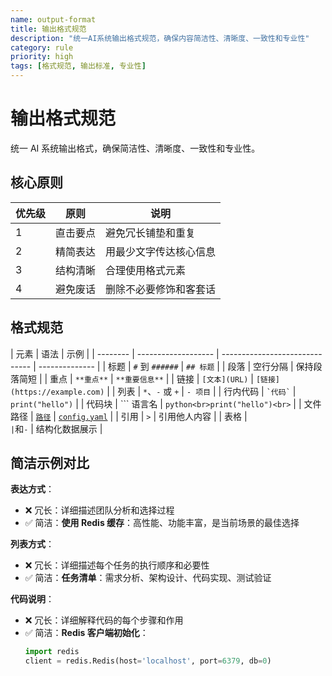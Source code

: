 ```yaml
---
name: output-format
title: 输出格式规范
description: "统一AI系统输出格式规范，确保内容简洁性、清晰度、一致性和专业性"
category: rule
priority: high
tags: [格式规范, 输出标准, 专业性]
---
```


# 输出格式规范

统一 AI 系统输出格式，确保简洁性、清晰度、一致性和专业性。

## 核心原则

| 优先级 | 原则     | 说明                   |
| ------ | -------- | ---------------------- |
| 1      | 直击要点 | 避免冗长铺垫和重复     |
| 2      | 精简表达 | 用最少文字传达核心信息 |
| 3      | 结构清晰 | 合理使用格式元素       |
| 4      | 避免废话 | 删除不必要修饰和客套话 |

## 格式规范

| 元素     | 语法                | 示例                           |
| -------- | ------------------- | ------------------------------ | -------------- |
| 标题     | `#` 到 `######`     | `## 标题`                      |
| 段落     | 空行分隔            | 保持段落简短                   |
| 重点     | `**重点**`          | `**重要信息**`                 |
| 链接     | `[文本](URL)`       | `[链接](https://example.com)`  |
| 列表     | `*`、`-` 或 `+`     | `- 项目`                       |
| 行内代码 | `` `代码` ``        | `print("hello")`               |
| 代码块   | \`\`\` 语言名       | `python<br>print("hello")<br>` |
| 文件路径 | [`路径`](file/path) | [`config.yaml`](config.yaml)   |
| 引用     | `>`                 | 引用他人内容                   |
| 表格     | `                   | `和`-`                         | 结构化数据展示 |

## 简洁示例对比

**表达方式**：

- ❌ 冗长：详细描述团队分析和选择过程
- ✅ 简洁：**使用 Redis 缓存**：高性能、功能丰富，是当前场景的最佳选择

**列表方式**：

- ❌ 冗长：详细描述每个任务的执行顺序和必要性
- ✅ 简洁：**任务清单**：需求分析、架构设计、代码实现、测试验证

**代码说明**：

- ❌ 冗长：详细解释代码的每个步骤和作用
- ✅ 简洁：**Redis 客户端初始化**：
  ```python
  import redis
  client = redis.Redis(host='localhost', port=6379, db=0)
  ```
